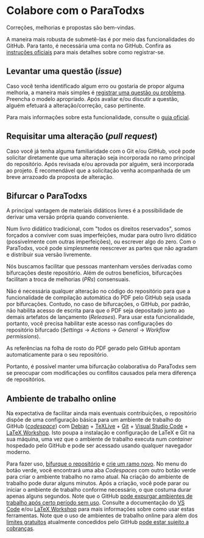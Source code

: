 # Colabore com o ParaTodxs

Correções, melhorias e propostas são bem-vindas.

A maneira mais robusta de submetê-las é por meio das funcionalidades do GitHub.
Para tanto, é necessária uma conta no GitHub.
Confira as [instruções oficiais](https://docs.github.com/pt/get-started/start-your-journey/creating-an-account-on-github) para mais detalhes sobre como registrar-se.

## Levantar uma questão (*issue*)

Caso você tenha identificado algum erro ou gostaria de propor alguma melhoria, a maneira mais simples é [registrar uma questão ou problema](../../issues/new/choose).
Preencha o modelo apropriado.
Após avaliar e/ou discutir a questão, alguém efetuará a alteração/correção, caso pertinente.

Para mais informações sobre esta funcionalidade, consulte o [guia oficial](https://docs.github.com/pt/issues/tracking-your-work-with-issues/about-issues).

## Requisitar uma alteração (*pull request*)

Caso você já tenha alguma familiaridade com o Git e/ou GitHub, você pode solicitar diretamente que uma alteração seja incorporada no ramo principal do repositório.
Após revisada e/ou aprovada por alguém, será incorporada ao projeto.
É recomendável que a solicitação venha acompanhada de um breve arrazoado da proposta de alteração.

## Bifurcar o ParaTodxs

A principal vantagem de materiais didáticos livres é a possibilidade de derivar uma versão própria quando conveniente.

Num livro didático tradicional, com "todos os direitos reservados", somos forçados a conviver com suas imperfeições, mudar para outro livro didático (possivelmente com outras imperfeições), ou escrever algo do zero.
Com o ParaTodxs, você pode simplesmente reescrever as partes que não agradam e distribuir sua versão livremente.

Nós buscamos facilitar que pessoas mantenham versões derivadas como bifurcações deste repositório.
Além de outros benefícios, bifurcações facilitam a troca de melhorias (*PRs*) consensuais.

Não é necessária qualquer alteração no código do repositório para que a funcionalidade de compilação automática do PDF pelo GitHub seja usada por bifurcações. Contudo, no caso de bifurcações, o GitHub, por padrão, não habilita acesso de escrita para que o PDF seja depositado junto ao demais artefatos de lançamento (*Releases*). Para usar esta funcionalidade, portanto, você precisa habilitar este acesso nas configurações do repositório bifurcado (*Settings* -> *Actions* -> *General* -> *Workflow permissions*).

As referências na folha de rosto do PDF gerado pelo GitHub apontam automaticamente para o seu repositório.

Portanto, é possível manter uma bifurcação colaborativa do ParaTodxs sem se preocupar com modificações ou conflitos causados pela mera diferença de repositórios.

## Ambiente de trabalho online

Na expectativa de facilitar ainda mais eventuais contribuições, o repositório dispõe de uma configuração básica para um ambiente de trabalho do GitHub ([*codespace*](https://docs.github.com/pt/codespaces/overview)) com [Debian](https://www.debian.org/) + [TeXLive](https://www.tug.org/texlive/) + [Git](https://git-scm.com/) + [Visual Studio Code](https://code.visualstudio.com/) + [LaTeX Workshop](https://github.com/James-Yu/LaTeX-Workshop). Isto poupa a instalação e configuração de LaTeX e Git na sua máquina, uma vez que o ambiente de trabalho executa num *container* hospedado pelo GitHub e pode ser acessado usando qualquer navegador moderno.

Para fazer uso, [bifurque o repositório](https://docs.github.com/pt/pull-requests/collaborating-with-pull-requests/working-with-forks/fork-a-repo) e [crie um ramo novo](https://docs.github.com/pt/pull-requests/collaborating-with-pull-requests/proposing-changes-to-your-work-with-pull-requests/creating-and-deleting-branches-within-your-repository). No menu do botão verde, você encontrará uma aba *Codespaces* com outro botão verde para criar o ambiente trabalho no ramo atual. Na criação do ambiente de trabalho pode durar alguns minutos. Após a criação, você pode parar ou iniciar o ambiente de trabalho conforme necessário, o que costuma durar apenas alguns segundos. Note que o GitHub [pode expurgar ambientes de trabalho após certo período sem uso](https://docs.github.com/pt/codespaces/setting-your-user-preferences/configuring-automatic-deletion-of-your-codespaces). Consulte a documentação do [VS Code](https://code.visualstudio.com/docs) e/ou [LaTeX Workshop](https://github.com/James-Yu/LaTeX-Workshop/wiki) para mais informações sobre como usar estas ferramentas. Note que o uso de ambientes de trabalho online para além dos [limites gratuitos](https://docs.github.com/pt/billing/managing-billing-for-your-products/managing-billing-for-github-codespaces/about-billing-for-github-codespaces#monthly-included-storage-and-core-hours-for-personal-accounts) atualmente concedidos pelo GitHub [pode estar sujeito a cobranças](https://docs.github.com/pt/billing/managing-billing-for-your-products/managing-billing-for-github-codespaces/about-billing-for-github-codespaces#pricing-for-paid-usage).
